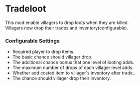 # Tradeloot
This mod enable villagers to drop loots when they are killed. <br/>
Villagers now drop their trades and inventory(configurable).<br/>

### Configurable Settings
- Required player to drop items.
- The basic chance should villager drop.
- The additional chance bonus that one level of looting adds.
- The maximum number of drops of each villager level adds.
- Whether add costed item to villager's inventory after trade..
- The chance should villager drop their inventory.
